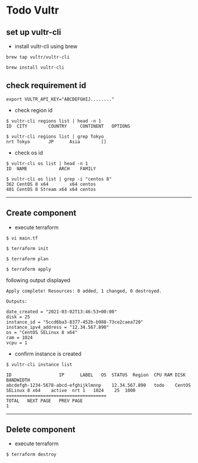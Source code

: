 # Todo Vultr

## set up vultr-cli

- install vultr-cli using brew

```shell
brew tap vultr/vultr-cli

brew install vultr-cli
```

## check requirement id

```shell
export VULTR_API_KEY="ABCDEFGHIJ........"
```

- check region id

```shell
$ vultr-cli regions list | head -n 1
ID	CITY		COUNTRY		CONTINENT	OPTIONS

$ vultr-cli regions list | grep Tokyo
nrt	Tokyo		JP		Asia		[]
```

- check os id

```shell
$ vultr-cli os list | head -n 1
ID	NAME			ARCH	FAMILY

$ vultr-cli os list | grep -i "centos 8"
362	CentOS 8 x64		x64	centos
401	CentOS 8 Stream x64	x64	centos
```

---
## Create component

- execute terraform

```shell
$ vi main.tf

$ terraform init

$ terraform plan

$ terraform apply
```

following output displayed

```shell
Apply complete! Resources: 0 added, 1 changed, 0 destroyed.

Outputs:

date_created = "2021-03-02T13:46:53+00:00"
disk = 25
instance_id = "5ccd6ba3-8377-452b-b988-73ce2caea720"
instance_ipv4_address = "12.34.567.890"
os = "CentOS SELinux 8 x64"
ram = 1024
vcpu = 1
```

- confirm instance is created

```shell
$ vultr-cli instance list

ID					IP		LABEL	OS	STATUS	Region	CPU	RAM	DISK	BANDWIDTH
abcdefgh-1234-5678-abcd-efghijklmnnp	12.34.567.890	todo	CentOS SELinux 8 x64	active	nrt	1	1024	25	1000
======================================
TOTAL	NEXT PAGE	PREV PAGE
1
```
---
## Delete component

- execute terraform

```shell
$ terraform destroy
```
